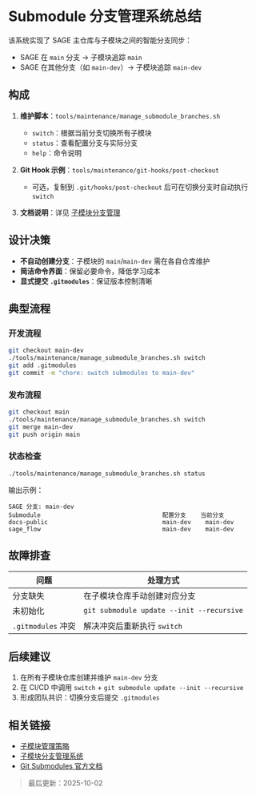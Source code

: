 # Submodule 分支管理系统总结

该系统实现了 SAGE 主仓库与子模块之间的智能分支同步：

- SAGE 在 `main` 分支 → 子模块追踪 `main`
- SAGE 在其他分支（如 `main-dev`）→ 子模块追踪 `main-dev`

## 构成

1. **维护脚本**：`tools/maintenance/manage_submodule_branches.sh`
   - `switch`：根据当前分支切换所有子模块
   - `status`：查看配置分支与实际分支
   - `help`：命令说明

2. **Git Hook 示例**：`tools/maintenance/git-hooks/post-checkout`
   - 可选，复制到 `.git/hooks/post-checkout` 后可在切换分支时自动执行 `switch`

3. **文档说明**：详见 [子模块分支管理](submodule_branch_management.md)

## 设计决策

- **不自动创建分支**：子模块的 `main`/`main-dev` 需在各自仓库维护
- **简洁命令界面**：保留必要命令，降低学习成本
- **显式提交 `.gitmodules`**：保证版本控制清晰

## 典型流程

### 开发流程
```bash
git checkout main-dev
./tools/maintenance/manage_submodule_branches.sh switch
git add .gitmodules
git commit -m "chore: switch submodules to main-dev"
```

### 发布流程
```bash
git checkout main
./tools/maintenance/manage_submodule_branches.sh switch
git merge main-dev
git push origin main
```

### 状态检查
```bash
./tools/maintenance/manage_submodule_branches.sh status
```

输出示例：
```
SAGE 分支: main-dev
Submodule                                  配置分支    当前分支
docs-public                                main-dev    main-dev
sage_flow                                  main-dev    main-dev
```

## 故障排查

| 问题 | 处理方式 |
|------|-----------|
| 分支缺失 | 在子模块仓库手动创建对应分支 |
| 未初始化 | `git submodule update --init --recursive` |
| `.gitmodules` 冲突 | 解决冲突后重新执行 `switch` |

## 后续建议

1. 在所有子模块仓库创建并维护 `main-dev` 分支
2. 在 CI/CD 中调用 `switch` + `git submodule update --init --recursive`
3. 形成团队共识：切换分支后提交 `.gitmodules`

## 相关链接

- [子模块管理策略](submodule_management.md)
- [子模块分支管理系统](submodule_branch_management.md)
- [Git Submodules 官方文档](https://git-scm.com/book/en/v2/Git-Tools-Submodules)

> 最后更新：2025-10-02
